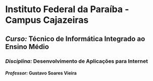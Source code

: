 # Instituto Federal da Paraíba - Campus Cajazeiras

## *Curso:* Técnico de Informática Integrado ao Ensino Médio

### *Disciplina:* Desenvolvimento de Aplicações para Internet 

#### *Professor:* Gustavo Soares Vieira
